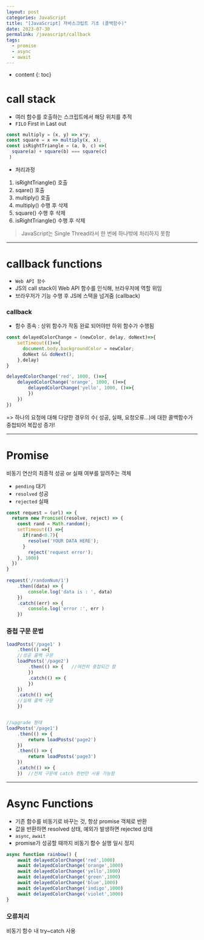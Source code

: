 ```yaml
---
layout: post
categories: JavaScript
title: "[JavaScript] 자바스크립트 기초 (콜백함수)"
date: 2023-07-30
permalink: /javascript/callback
tags:
  - promise
  - async
  - await
---
```

* content
{: toc}



# call stack

- 여러 함수를 호출하는 스크립트에서 해당 위치를 추적
- `FILO` First in Last out

```js
const multiply = (x, y) => x*y;
const square = x => multiply(x, x);
const isRightTriangle = (a, b, c) =>(
  square(a) + square(b) === square(c)
 )
```

- 처리과정
1. isRightTriangle() 호출
2. sqare() 호출
3. multiply() 호출
4. multiply() 수행 후 삭제
5. square() 수행 후 삭제
6. isRightTriangle() 수행 후 삭제

> JavaScript는 Single Thread라서 한 번에 하나밖에 처리하지 못함

  

---

  
# callback functions
- `Web API 함수`
- JS의 call stack이 Web API 함수를 인식해, 브라우저에 역할 위임
- 브라우저가 기능 수행 후 JS에 스택을 넘겨줌 (callback)

### callback
- 함수 종속 : 상위 함수가 작동 완료 되어야만 하위 함수가 수행됨

```js
const delayedColorChange = (newColor, delay, doNext)=>{
	setTimeout(()=>{
      document.body.backgroundColor = newColor;
      doNext && doNext();
    },delay)
}  

delayedColorChange('red', 1000, ()=>{
	delayedColorChange('orange', 1000, ()=>{
		delayedColorChange('yello', 1000, ()=>{
        })
    })
})
```

=> 하나의 요청에 대해 다양한 경우의 수( 성공, 실패, 요청오류...)에 대한 콜백함수가 중첩되어 복잡성 증가!

  

---

  

# Promise

비동기 연산의 최종적 성공 or 실패 여부를 알려주는 객체
- `pending` 대기
- `resolved` 성공
- `rejected` 실패

```js
const request = (url) => {
  return new Promise((resolve, reject) => {
  	const rand = Math.random();
    setTimeout(() =>{
      if(rand<0.7){
    	resolve('YOUR DATA HERE');   
      }
    	reject('request error');
    }, 1000) 
  })
}
 
request('/randomNum/1')
	.then((data) => {
  		console.log('data is : ', data)
	})
	.catch((err) => {
		console.log('error :', err )
	})
```

### 중첩 구문 문법

```js
loadPosts('/page1' )
	.then(() =>{
  	//성공 콜백 구문
  	loadPosts('/page2')
  		.then(() => {	//여전히 중첩되긴 함
    	})
  		.catch(() => {
    	})
	})
	.catch(() =>{
	//실패 콜백 구문
	})


//upgrade 형태
loadPosts('/page1')
	.then(() => {
		return loadPosts('page2')
	})
	.then(() => {
		return loadPosts('page3')
	})
	.catch(() => {
	})	//전체 구문에 catch 한번만 사용 가능함
```

  

---

  

# Async Functions

- 기존 함수를 비동기로 바꾸는 것, 항상 promise 객체로 반환
- 값을 반환하면 resolved 상태, 예외가 발생하면 rejected 상태
- `async`, `await`
- promise가 성공할 때까지 비동기 함수 실행 일시 정지

```js
async function rainbow() {
	await delayedColorChange('red',1000)
  	await delayedColorChange('orange',1000)
  	await delayedColorChange('yello',1000)
  	await delayedColorChange('green',1000)
  	await delayedColorChange('blue',1000)
  	await delayedColorChange('indigo',1000)
  	await delayedColorChange('violet',1000)
}
```

### 오류처리

비동기 함수 내 try~catch 사용
